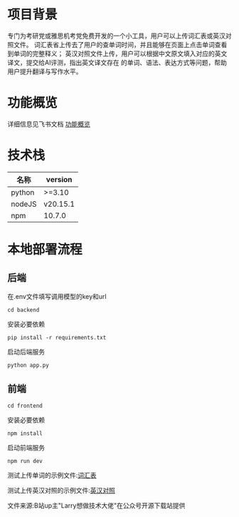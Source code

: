 # 项目背景

专门为考研党或雅思机考党免费开发的一个小工具，用户可以上传词汇表或英汉对照文件。
词汇表省上传去了用户的查单词时间，并且能够在页面上点击单词查看到单词的完整释义；
英汉对照文件上传，用户可以根据中文原文填入对应的英文译文，提交给AI评测，指出英文译文存在
的单词、语法、表达方式等问题，帮助用户提升翻译与写作水平。

# 功能概览

详细信息见飞书文档
[功能概览](https://d59pmlcbus.feishu.cn/docx/WERYdpBdPozfrNxuy5LcPLdEnBb?from=from_copylink)

# 技术栈

| 名称| version
| --- | --- |
| python | >=3.10  |
| nodeJS| v20.15.1 |
| npm | 10.7.0 |

# 本地部署流程

## 后端

在.env文件填写调用模型的key和url

```
cd backend
```

安装必要依赖

```
pip install -r requirements.txt
```

启动后端服务

```
python app.py
```

## 前端

```
cd frontend
```

安装必要依赖

```
npm install
```

启动前端服务

```
npm run dev
```

测试上传单词的示例文件:[词汇表](https://resource-tx-cdn.xiaoeeye.com/appvod604qb9206/file/b_u_ck8n6b6ps1bshnkerp00/m1dtmema9n12qg.pdf?download_name=%E8%AF%8D%E6%B1%87%E8%A1%A8%E7%A4%BA%E4%BE%8B.pdf)

测试上传英汉对照的示例文件:[英汉对照](https://resource-tx-cdn.xiaoeeye.com/appvod604qb9206/file/b_u_ck8n6b6ps1bshnkerp00/xvum17ma9n12r0.pdf?download_name=%E8%8B%B1%E6%B1%89%E5%AF%B9%E7%85%A7%E7%A4%BA%E4%BE%8B.pdf)

文件来源:B站up主"Larry想做技术大佬"在公众号开源下载站提供













